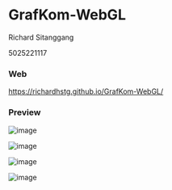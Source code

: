 # GrafKom-WebGL

Richard Sitanggang

5025221117

### Web

https://richardhstg.github.io/GrafKom-WebGL/

### Preview
![image](https://github.com/user-attachments/assets/56c951de-080e-46c4-829f-e61e252166e0)

![image](https://github.com/user-attachments/assets/15d4b741-ed2e-4169-a654-bde09d18be5b)

![image](https://github.com/user-attachments/assets/5ae183f6-3a48-4579-920c-c4132677c439)

![image](https://github.com/user-attachments/assets/e58b8e2b-c5cd-4423-9aca-f1afc9812705)


